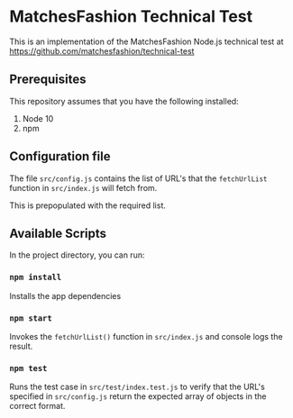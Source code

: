 # MatchesFashion Technical Test

This is an implementation of the MatchesFashion Node.js technical test at https://github.com/matchesfashion/technical-test

## Prerequisites

This repository assumes that you have the following installed:

1. Node 10
2. npm

## Configuration file

The file `src/config.js` contains the list of URL's that the `fetchUrlList` function in `src/index.js` will fetch from.

This is prepopulated with the required list.

## Available Scripts

In the project directory, you can run:

### `npm install`

Installs the app dependencies

### `npm start`

Invokes the `fetchUrlList()` function in `src/index.js` and console logs the result.

### `npm test`

Runs the test case in `src/test/index.test.js` to verify that the URL's specified in `src/config.js` return the expected array of objects in the correct format.
